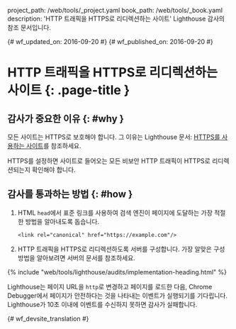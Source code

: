 project_path: /web/tools/_project.yaml
book_path: /web/tools/_book.yaml
description: 'HTTP 트래픽을 HTTPS로 리디렉션하는 사이트' Lighthouse 감사의 참조 문서입니다.

{# wf_updated_on: 2016-09-20 #}
{# wf_published_on: 2016-09-20 #}

# HTTP 트래픽을 HTTPS로 리디렉션하는 사이트  {: .page-title }

## 감사가 중요한 이유 {: #why }

모든 사이트는 HTTPS로 보호해야 합니다. 그 이유는 Lighthouse 문서:
[HTTPS를 사용하는 사이트](https)를 참조하세요.

HTTPS를 설정하면 사이트로 들어오는 모든 비보안 HTTP 트래픽이
HTTPS로 리디렉션되는지 확인해야 합니다.

## 감사를 통과하는 방법 {: #how }

1. HTML `head`에서 표준 링크를 사용하여 검색 엔진이
페이지에 도달하는 가장 적절한 방법을 알아내도록 돕습니다.

       <link rel="canonical" href="https://example.com"/>

2. HTTP 트래픽을 HTTPS로 리디렉션하도록 서버를 구성합니다. 가장 알맞은 구성 방법을 알아보려면
서버의 문서를 참조하세요.

{% include "web/tools/lighthouse/audits/implementation-heading.html" %}

Lighthouse는 페이지 URL을 `http`로 변경하고 페이지를 로드한 다음,
Chrome Debugger에서 페이지가 안전하다는 것을 나타내는 이벤트가 실행되기를 기다립니다. Lighthouse가
10초 이내에 이벤트를 수신하지 못하면 감사가 실패합니다.


{# wf_devsite_translation #}

